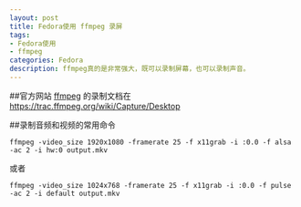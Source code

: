 ```yaml
---
layout: post
title: Fedora使用 ffmpeg 录屏
tags:
- Fedora使用
- ffmpeg
categories: Fedora
description: ffmpeg真的是非常强大，既可以录制屏幕，也可以录制声音。
---
```

##官方网站
[ffmpeg](https://trac.ffmpeg.org/wiki/Capture/Desktop) 的录制文档在 https://trac.ffmpeg.org/wiki/Capture/Desktop

<!-- more -->
##录制音频和视频的常用命令

```
ffmpeg -video_size 1920x1080 -framerate 25 -f x11grab -i :0.0 -f alsa -ac 2 -i hw:0 output.mkv
```

或者

```
ffmpeg -video_size 1024x768 -framerate 25 -f x11grab -i :0.0 -f pulse -ac 2 -i default output.mkv

```